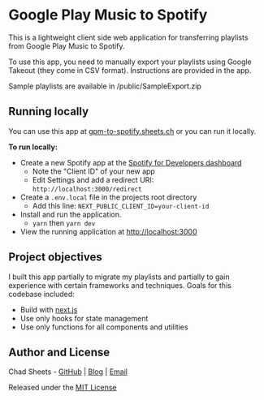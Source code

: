 # Google Play Music to Spotify

This is a lightweight client side web application for transferring playlists from Google Play Music to Spotify.

To use this app, you need to manually export your playlists using Google Takeout (they come in CSV format). Instructions are provided in the app.

Sample playlists are available in /public/SampleExport.zip

## Running locally

You can use this app at [gpm-to-spotify.sheets.ch](https://gpm-to-spotify.sheets.ch) or you can run it locally.

**To run locally:**

- Create a new Spotify app at the [Spotify for Developers dashboard](https://developer.spotify.com/dashboard/applications)
  - Note the "Client ID" of your new app
  - Edit Settings and add a redirect URI: `http://localhost:3000/redirect`
- Create a `.env.local` file in the projects root directory
  - Add this line: `NEXT_PUBLIC_CLIENT_ID=your-client-id`
- Install and run the application.
  - `yarn` then `yarn dev`
- View the running application at [http://localhost:3000](http://localhost:3000)

## Project objectives

I built this app partially to migrate my playlists and partially to gain experience with certain frameworks and techniques. Goals for this codebase included:

- Build with [next.js](https://nextjs.org/)
- Use only hooks for state management
- Use only functions for all components and utilities

## Author and License

Chad Sheets - [GitHub](https://github.com/cjsheets) | [Blog](http://sheets.ch/) | [Email](mailto:chad@sheets.ch)

Released under the [MIT License](https://tldrlegal.com/license/mit-license)
